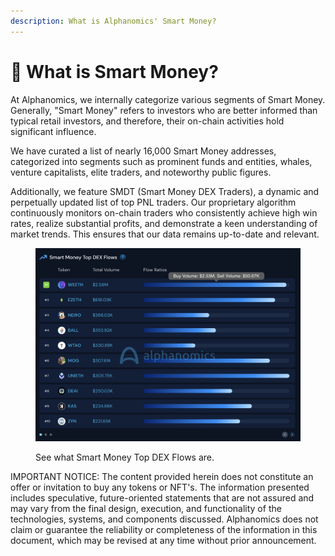 ```yaml
---
description: What is Alphanomics' Smart Money?
---
```


# 🧠 What is Smart Money?

At Alphanomics, we internally categorize various segments of Smart Money. Generally, "Smart Money" refers to investors who are better informed than typical retail investors, and therefore, their on-chain activities hold significant influence.

We have curated a list of nearly 16,000 Smart Money addresses, categorized into segments such as prominent funds and entities, whales, venture capitalists, elite traders, and noteworthy public figures.

Additionally, we feature SMDT (Smart Money DEX Traders), a dynamic and perpetually updated list of top PNL traders. Our proprietary algorithm continuously monitors on-chain traders who consistently achieve high win rates, realize substantial profits, and demonstrate a keen understanding of market trends. This ensures that our data remains up-to-date and relevant.

<figure><img src="../.gitbook/assets/Screenshot 2024-08-03 at 12.10.19.png" alt=""><figcaption><p>See what Smart Money Top DEX Flows are.</p></figcaption></figure>





IMPORTANT NOTICE: The content provided herein does not constitute an offer or invitation to buy any tokens or NFT's. The information presented includes speculative, future-oriented statements that are not assured and may vary from the final design, execution, and functionality of the technologies, systems, and components discussed. Alphanomics does not claim or guarantee the reliability or completeness of the information in this document, which may be revised at any time without prior announcement.
